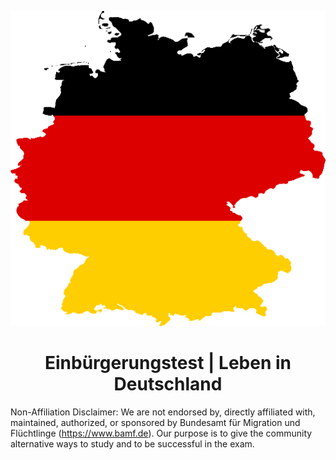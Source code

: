 <p align="center">
  <a href="https://github.com/bitesinbyte">
    <img src="/logo.png" alt="logo">
  </a>
</p>
<h1 align="center">Einbürgerungstest | Leben in Deutschland</h1>

Non-Affiliation Disclaimer: We are not endorsed by, directly affiliated with, maintained, authorized, or sponsored by Bundesamt für Migration und Flüchtlinge (https://www.bamf.de). Our purpose is to give the community alternative ways to study and to be successful in the exam.
